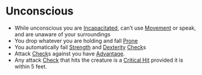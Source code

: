 # Unconscious

- While unconscious you are [Incapacitated](Incapacitated.md), can’t use [Movement](../Game%20Structure/Movement.md) or speak, and are unaware of your surroundings
- You drop whatever you are holding and fall [Prone](Prone.md)
- You automatically fail [Strength](../Player%20Character%20Components/Chosen%20Statistics/Strength.md) and [Dexterity](../Player%20Character%20Components/Chosen%20Statistics/Dexterity.md) [Check](../Game%20Structure/Check.md)s
- Attack [Check](../Game%20Structure/Check.md)s against you have [Advantage](../Dice%20Rolls/Advantage.md).
- Any attack [Check](../Game%20Structure/Check.md) that hits the creature is a [Critical Hit](../Dice%20Rolls/Critical%20Hit.md) provided it is within 5 feet.